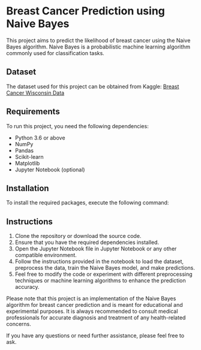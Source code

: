 # Breast Cancer Prediction using Naive Bayes

This project aims to predict the likelihood of breast cancer using the Naive Bayes algorithm. Naive Bayes is a probabilistic machine learning algorithm commonly used for classification tasks.

## Dataset
The dataset used for this project can be obtained from Kaggle: [Breast Cancer Wisconsin Data](https://www.kaggle.com/datasets/uciml/breast-cancer-wisconsin-data)

## Requirements
To run this project, you need the following dependencies:

- Python 3.6 or above
- NumPy
- Pandas
- Scikit-learn
- Matplotlib
- Jupyter Notebook (optional)

## Installation
To install the required packages, execute the following command:


## Instructions
1. Clone the repository or download the source code.
2. Ensure that you have the required dependencies installed.
3. Open the Jupyter Notebook file in Jupyter Notebook or any other compatible environment.
4. Follow the instructions provided in the notebook to load the dataset, preprocess the data, train the Naive Bayes model, and make predictions.
5. Feel free to modify the code or experiment with different preprocessing techniques or machine learning algorithms to enhance the prediction accuracy.

Please note that this project is an implementation of the Naive Bayes algorithm for breast cancer prediction and is meant for educational and experimental purposes. It is always recommended to consult medical professionals for accurate diagnosis and treatment of any health-related concerns.

If you have any questions or need further assistance, please feel free to ask.
